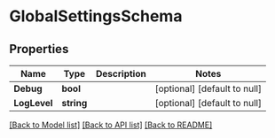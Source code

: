 # GlobalSettingsSchema

## Properties
Name | Type | Description | Notes
------------ | ------------- | ------------- | -------------
**Debug** | **bool** |  | [optional] [default to null]
**LogLevel** | **string** |  | [optional] [default to null]

[[Back to Model list]](../README.md#documentation-for-models) [[Back to API list]](../README.md#documentation-for-api-endpoints) [[Back to README]](../README.md)


